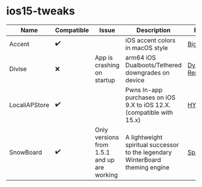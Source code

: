 # ios15-tweaks

| Name                      | Compatible | Issue | Description | Repo|
| ------------------------- | ---------- | ----- | ----------- | --- |
| Accent                    | ✔️       	|       | iOS accent colors in macOS style | [BigBoss](http://apt.thebigboss.org/repofiles/cydia)|
| Divise                    | ❌        | App is crashing on startup | arm64 iOS Dualboots/Tethered downgrades on device | [Dynastic Repo](https://repo.dynastic.co)
| LocaliAPStore             | ✔️        |        | Pwns In-app purchases on iOS 9.X to iOS 12.X. (compatible with 15.x) | [HYI](https://repo.hackyouriphone.org)
| SnowBoard                 | ✔️        | Only versions from 1.5.1 and up are working | A lightweight spiritual successor to the legendary WinterBoard theming engine | [SparkDev](https://sparkdev.me)
